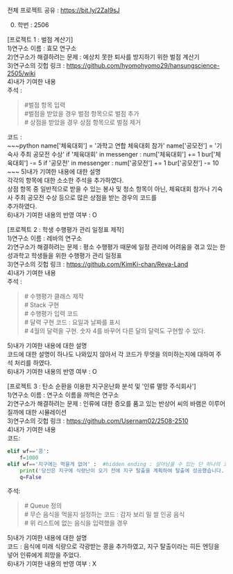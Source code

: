전체 프로젝트 공유 : https://bit.ly/2ZaI9sJ <br>

0. 학번 : 2506<br>


[프로젝트 1 : 벌점 계산기]<br>
1)연구소 이름 : 효모 연구소<br>
2)연구소가 해결하려는 문제 : 예상치 못한 퇴사를 방지하기 위한 벌점 계산기<br>
3)연구소의 깃헙 링크 : https://github.com/hyomohyomo29/hansungscience-2505/wiki<br>
4)내가 기여한 내용<br>
주석 :<br>
<blockquote>
#벌점 항목 입력<br>
#벌점을 받았을 경우 벌점 항목으로 벌점 추가<br>
# 상점을 받았을 경우 상점 항목으로 벌점 제거<br>
</blockquote>
코드 : <br>
~~~python
name['체육대회'] = '과학고 연합 체육대회 참가'
name['공모전'] = '기숙사 주최 공모전 수상'
    if '체육대회' in messenger :
        num['체육대회'] += 1
        bur['체육대회'] -= 5
    if '공모전' in messenger :
        num['공모전'] += 1
        bur['공모전'] -= 10
~~~
5)내가 기여한 내용에 대한 설명<br>
각각의 항목에 대한 소소한 주석을 추가하였다.<br>
상점 항목 중 일반적으로 받을 수 있는 봉사 및 청소 항목이 아닌, 체육대회 참가나 기숙사 주최 공모전 수상 등으로 많은 상점을 받는 경우의 코드를<br> 
추가하였다.<br>
6)내가 기여한 내용의 반영 여부 : O<br>

[프로젝트 2 : 학생 수행평가 관리 일정표 제작]<br>
1)연구소 이름 : 레바의 연구소<br>
2)연구소가 해결하려는 문제 : 평소 수행평가 때문에 일정 관리에 어려움을 겪고 있는 한성과학고 학생들을 위한 수행평가 관리 일정표<br>
3)연구소의 깃헙 링크 : https://github.com/KimKi-chan/Reva-Land<br>
4)내가 기여한 내용<br>
주석 :<br>
<blockquote>
# 수행평가 클래스 제작<br>
# Stack 구현<br>
# 수행평가 입력 코드<br>
# 달력 구현 코드 : 요일과 날짜를 표시<br>
# 4월의 달력을 구현. 숫자 4를 바꾸어 다른 달의 달력도 구현할 수 있다.<br>
</blockquote>
5)내가 기여한 내용에 대한 설명<br>
코드에 대한 설명이 하나도 나와있지 않아서 각 코드가 무엇을 의미하는지에 대하여 주석 처리를 하였다.<br>
6)내가 기여한 내용의 반영 여부 : O<br>

[프로젝트 3 : 탄소 순환을 이용한 지구온난화 분석 및 '인류 멸망 주식회사']<br>
1)연구소 이름 : 연구소 이름을 까먹은 연구소<br>
2)연구소가 해결하려는 문제 : 인류에 대한 증오를 품고 있는 반상어 씨의 바램은 이루어질까에 대한 시뮬레이션<br>
3)연구소의 깃헙 링크 : https://github.com/Usernam02/2508-2510<br>
4)내가 기여한 내용<br>
코드:<br>
```python
elif wf=='콩':
    f=1000
elif wf=='지구에는 먹을게 없어' :  #hidden ending : 살아남을 수 있는 단 하나의 코드
    print('당신은 지구에 식량난이 오기 전에 지구 탈출을 계획하여 탈출에 성공했습니다. 이제부터 우주를 개척하시면서 살아가면 됩니다. you alive')
    q=False
```
주석:<br>
<blockquote>
# Queue 정의<br>
# 무슨 음식을 먹을지 설정하는 코드 : 감자 보리 밀 쌀 인공 음식<br>
# 위 리스트에 없는 음식을 입력했을 경우<br>
</blockquote>
5)내가 기여한 내용에 대한 설명<br>
코드 : 음식에 미래 식량으로 각광받는 콩을 추가하였고, 지구 탈출이라는 히든 엔딩을 넣어 인류에게 희망을 주었다.<br>
6)내가 기여한 내용의 반영 여부 : X<br>
